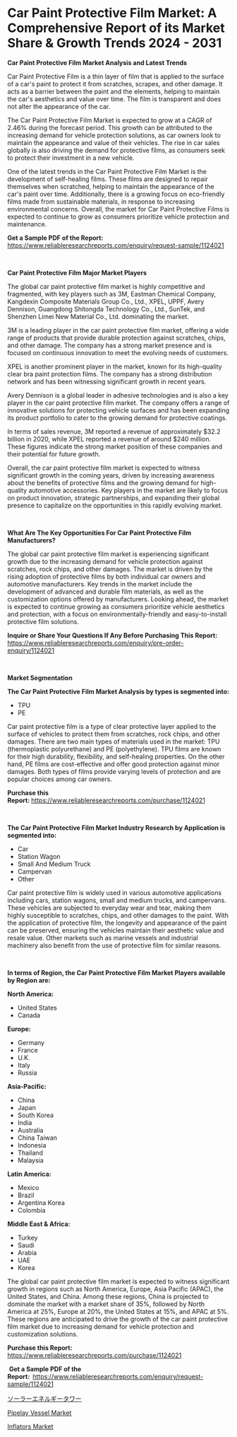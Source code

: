 <p><h1>Car Paint Protective Film Market: A Comprehensive Report of its Market Share & Growth Trends 2024 - 2031</h1></p><p><strong>Car Paint Protective Film Market Analysis and Latest Trends</strong></p>
<p><p>Car Paint Protective Film is a thin layer of film that is applied to the surface of a car's paint to protect it from scratches, scrapes, and other damage. It acts as a barrier between the paint and the elements, helping to maintain the car's aesthetics and value over time. The film is transparent and does not alter the appearance of the car.</p><p>The Car Paint Protective Film Market is expected to grow at a CAGR of 2.46% during the forecast period. This growth can be attributed to the increasing demand for vehicle protection solutions, as car owners look to maintain the appearance and value of their vehicles. The rise in car sales globally is also driving the demand for protective films, as consumers seek to protect their investment in a new vehicle.</p><p>One of the latest trends in the Car Paint Protective Film Market is the development of self-healing films. These films are designed to repair themselves when scratched, helping to maintain the appearance of the car's paint over time. Additionally, there is a growing focus on eco-friendly films made from sustainable materials, in response to increasing environmental concerns. Overall, the market for Car Paint Protective Films is expected to continue to grow as consumers prioritize vehicle protection and maintenance.</p></p>
<p><strong>Get a Sample PDF of the Report:&nbsp;</strong> <a href="https://www.reliableresearchreports.com/enquiry/request-sample/1124021">https://www.reliableresearchreports.com/enquiry/request-sample/1124021</a></p>
<p>&nbsp;</p>
<p><strong>Car Paint Protective Film Major Market Players</strong></p>
<p><p>The global car paint protective film market is highly competitive and fragmented, with key players such as 3M, Eastman Chemical Company, Kangdexin Composite Materials Group Co., Ltd., XPEL, UPPF, Avery Dennison, Guangdong Shitongda Technology Co., Ltd., SunTek, and Shenzhen Limei New Material Co., Ltd. dominating the market.</p><p>3M is a leading player in the car paint protective film market, offering a wide range of products that provide durable protection against scratches, chips, and other damage. The company has a strong market presence and is focused on continuous innovation to meet the evolving needs of customers.</p><p>XPEL is another prominent player in the market, known for its high-quality clear bra paint protection films. The company has a strong distribution network and has been witnessing significant growth in recent years.</p><p>Avery Dennison is a global leader in adhesive technologies and is also a key player in the car paint protective film market. The company offers a range of innovative solutions for protecting vehicle surfaces and has been expanding its product portfolio to cater to the growing demand for protective coatings.</p><p>In terms of sales revenue, 3M reported a revenue of approximately $32.2 billion in 2020, while XPEL reported a revenue of around $240 million. These figures indicate the strong market position of these companies and their potential for future growth.</p><p>Overall, the car paint protective film market is expected to witness significant growth in the coming years, driven by increasing awareness about the benefits of protective films and the growing demand for high-quality automotive accessories. Key players in the market are likely to focus on product innovation, strategic partnerships, and expanding their global presence to capitalize on the opportunities in this rapidly evolving market.</p></p>
<p>&nbsp;</p>
<p><strong>What Are The Key Opportunities For Car Paint Protective Film Manufacturers?</strong></p>
<p><p>The global car paint protective film market is experiencing significant growth due to the increasing demand for vehicle protection against scratches, rock chips, and other damages. The market is driven by the rising adoption of protective films by both individual car owners and automotive manufacturers. Key trends in the market include the development of advanced and durable film materials, as well as the customization options offered by manufacturers. Looking ahead, the market is expected to continue growing as consumers prioritize vehicle aesthetics and protection, with a focus on environmentally-friendly and easy-to-install protective film solutions.</p></p>
<p><strong>Inquire or Share Your Questions If Any Before Purchasing This Report:</strong> <a href="https://www.reliableresearchreports.com/enquiry/pre-order-enquiry/1124021">https://www.reliableresearchreports.com/enquiry/pre-order-enquiry/1124021</a></p>
<p>&nbsp;</p>
<p><strong>Market Segmentation</strong></p>
<p><strong>The Car Paint Protective Film Market Analysis by types is segmented into:</strong></p>
<p><ul><li>TPU</li><li>PE</li></ul></p>
<p><p>Car paint protective film is a type of clear protective layer applied to the surface of vehicles to protect them from scratches, rock chips, and other damages. There are two main types of materials used in the market: TPU (thermoplastic polyurethane) and PE (polyethylene). TPU films are known for their high durability, flexibility, and self-healing properties. On the other hand, PE films are cost-effective and offer good protection against minor damages. Both types of films provide varying levels of protection and are popular choices among car owners.</p></p>
<p><strong>Purchase this Report:&nbsp;</strong><a href="https://www.reliableresearchreports.com/purchase/1124021">https://www.reliableresearchreports.com/purchase/1124021</a></p>
<p>&nbsp;</p>
<p><strong>The Car Paint Protective Film Market Industry Research by Application is segmented into:</strong></p>
<p><ul><li>Car</li><li>Station Wagon</li><li>Small And Medium Truck</li><li>Campervan</li><li>Other</li></ul></p>
<p><p>Car paint protective film is widely used in various automotive applications including cars, station wagons, small and medium trucks, and campervans. These vehicles are subjected to everyday wear and tear, making them highly susceptible to scratches, chips, and other damages to the paint. With the application of protective film, the longevity and appearance of the paint can be preserved, ensuring the vehicles maintain their aesthetic value and resale value. Other markets such as marine vessels and industrial machinery also benefit from the use of protective film for similar reasons.</p></p>
<p>&nbsp;</p>
<p><strong>In terms of Region, the Car Paint Protective Film Market Players available by Region are:</strong></p>
<p>
    <p> <strong> North America: </strong>
        <ul>
            <li>United States</li>
            <li>Canada</li>
        </ul>
        </p> 
    <p> <strong> Europe: </strong>
        <ul>
            <li>Germany</li>
            <li>France</li>
            <li>U.K.</li>
            <li>Italy</li>
            <li>Russia</li>
        </ul>
        </p> 
    <p> <strong> Asia-Pacific: </strong>
        <ul>
            <li>China</li>
            <li>Japan</li>
            <li>South Korea</li>
            <li>India</li>
            <li>Australia</li>
            <li>China Taiwan</li>
            <li>Indonesia</li>
            <li>Thailand</li>
            <li>Malaysia</li>
        </ul>
        </p> 
    <p> <strong> Latin America: </strong>
        <ul>
            <li>Mexico</li>
            <li>Brazil</li>
            <li>Argentina Korea</li>
            <li>Colombia</li>
        </ul>
        </p> 
    <p> <strong> Middle East & Africa: </strong>
        <ul>
            <li>Turkey</li>
            <li>Saudi</li>
            <li>Arabia</li>
            <li>UAE</li>
            <li>Korea</li>
        </ul>
    </p>
    </p>
<p><p>The global car paint protective film market is expected to witness significant growth in regions such as North America, Europe, Asia Pacific (APAC), the United States, and China. Among these regions, China is projected to dominate the market with a market share of 35%, followed by North America at 25%, Europe at 20%, the United States at 15%, and APAC at 5%. These regions are anticipated to drive the growth of the car paint protective film market due to increasing demand for vehicle protection and customization solutions.</p></p>
<p><strong>Purchase this Report: </strong><a href="https://www.reliableresearchreports.com/purchase/1124021">https://www.reliableresearchreports.com/purchase/1124021</a></p>
<p>&nbsp;<strong>Get a Sample PDF of the Report:&nbsp;&nbsp;</strong><a href="https://www.reliableresearchreports.com/enquiry/request-sample/1124021">https://www.reliableresearchreports.com/enquiry/request-sample/1124021</a></p>
<p><strong></strong></p>
<p><p><a href="https://medium.com/@davide431999/%E5%A4%AA%E9%99%BD%E3%82%A8%E3%83%8D%E3%83%AB%E3%82%AE%E3%83%BC%E3%82%BF%E3%83%AF%E3%83%BC%E5%B8%82%E5%A0%B4%E3%83%AC%E3%83%9D%E3%83%BC%E3%83%88%E3%81%AF-%E3%81%93%E3%81%AE%E5%B8%82%E5%A0%B4%E3%81%AE%E6%9C%80%E6%96%B0%E3%83%88%E3%83%AC%E3%83%B3%E3%83%89%E3%81%A8%E6%88%90%E9%95%B7%E6%A9%9F%E4%BC%9A%E3%82%92%E6%98%8E%E3%82%89%E3%81%8B%E3%81%AB%E3%81%97%E3%81%A6%E3%81%84%E3%81%BE%E3%81%99-166e03d9557b">ソーラーエネルギータワー</a></p><p><a href="https://github.com/redneck06/Market-Research-Report-List-2/blob/main/pipelay-vessel-market.md">Pipelay Vessel Market</a></p><p><a href="https://github.com/nicoletavirag/Market-Research-Report-List-2/blob/main/inflators-market.md">Inflators Market</a></p></p>